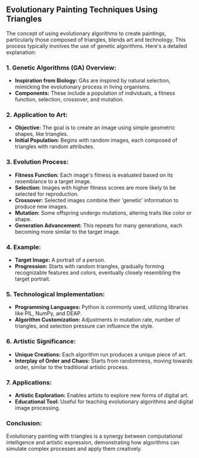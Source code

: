 ## Evolutionary Painting Techniques Using Triangles

The concept of using evolutionary algorithms to create paintings, particularly those composed of triangles, blends art and technology. This process typically involves the use of genetic algorithms. Here's a detailed explanation:

### 1. **Genetic Algorithms (GA) Overview:**
- **Inspiration from Biology:** GAs are inspired by natural selection, mimicking the evolutionary process in living organisms.
- **Components:** These include a population of individuals, a fitness function, selection, crossover, and mutation.

### 2. **Application to Art:**
- **Objective:** The goal is to create an image using simple geometric shapes, like triangles.
- **Initial Population:** Begins with random images, each composed of triangles with random attributes.

### 3. **Evolution Process:**
- **Fitness Function:** Each image's fitness is evaluated based on its resemblance to a target image.
- **Selection:** Images with higher fitness scores are more likely to be selected for reproduction.
- **Crossover:** Selected images combine their 'genetic' information to produce new images.
- **Mutation:** Some offspring undergo mutations, altering traits like color or shape.
- **Generation Advancement:** This repeats for many generations, each becoming more similar to the target image.

### 4. **Example:**
- **Target Image:** A portrait of a person.
- **Progression:** Starts with random triangles, gradually forming recognizable features and colors, eventually closely resembling the target portrait.

### 5. **Technological Implementation:**
- **Programming Languages:** Python is commonly used, utilizing libraries like PIL, NumPy, and DEAP.
- **Algorithm Customization:** Adjustments in mutation rate, number of triangles, and selection pressure can influence the style.

### 6. **Artistic Significance:**
- **Unique Creations:** Each algorithm run produces a unique piece of art.
- **Interplay of Order and Chaos:** Starts from randomness, moving towards order, similar to the traditional artistic process.

### 7. **Applications:**
- **Artistic Exploration:** Enables artists to explore new forms of digital art.
- **Educational Tool:** Useful for teaching evolutionary algorithms and digital image processing.

### Conclusion:
Evolutionary painting with triangles is a synergy between computational intelligence and artistic expression, demonstrating how algorithms can simulate complex processes and apply them creatively.
